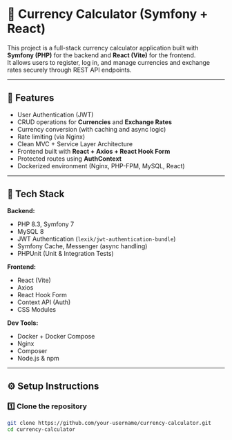 # 💱 Currency Calculator (Symfony + React)

This project is a full-stack currency calculator application built with **Symfony (PHP)** for the backend and **React (Vite)** for the frontend.  
It allows users to register, log in, and manage currencies and exchange rates securely through REST API endpoints.

---

## 🚀 Features

- User Authentication (JWT)
- CRUD operations for **Currencies** and **Exchange Rates**
- Currency conversion (with caching and async logic)
- Rate limiting (via Nginx)
- Clean MVC + Service Layer Architecture
- Frontend built with **React + Axios + React Hook Form**
- Protected routes using **AuthContext**
- Dockerized environment (Nginx, PHP-FPM, MySQL, React)

---

## 🧱 Tech Stack

**Backend:**
- PHP 8.3, Symfony 7
- MySQL 8
- JWT Authentication (`lexik/jwt-authentication-bundle`)
- Symfony Cache, Messenger (async handling)
- PHPUnit (Unit & Integration Tests)

**Frontend:**
- React (Vite)
- Axios
- React Hook Form
- Context API (Auth)
- CSS Modules

**Dev Tools:**
- Docker + Docker Compose
- Nginx
- Composer
- Node.js & npm

---

## ⚙️ Setup Instructions

### 1️⃣ Clone the repository
```bash
git clone https://github.com/your-username/currency-calculator.git
cd currency-calculator
